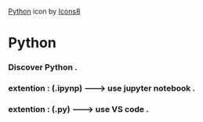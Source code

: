 <a  href="https://icons8.com/icon/pIJdjOoL6KfU/python">Python</a> icon by <a href="https://icons8.com">Icons8</a>
# Python
### Discover Python .
### extention : (.ipynp) ---> use jupyter notebook .
### extention : (.py) ---> use VS code .

